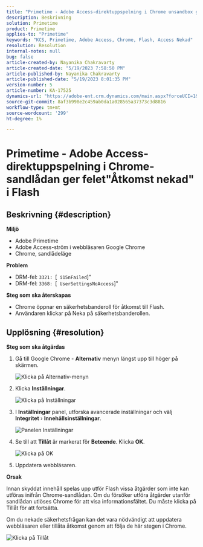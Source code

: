 ```yaml
---
title: "Primetime - Adobe Access-direktuppspelning i Chrome unsandbox ger felet \"Åtkomst nekad\" i Flash"
description: Beskrivning
solution: Primetime
product: Primetime
applies-to: "Primetime"
keywords: "KCS, Primetime, Adobe Access, Chrome, Flash, Access Nekad"
resolution: Resolution
internal-notes: null
bug: false
article-created-by: Nayanika Chakravarty
article-created-date: "5/19/2023 7:58:50 PM"
article-published-by: Nayanika Chakravarty
article-published-date: "5/19/2023 8:01:35 PM"
version-number: 5
article-number: KA-17525
dynamics-url: "https://adobe-ent.crm.dynamics.com/main.aspx?forceUCI=1&pagetype=entityrecord&etn=knowledgearticle&id=59412f8d-7ff6-ed11-8848-6045bd006a22"
source-git-commit: 8af3b998e2c459ab0da1a028565a37373c3d8816
workflow-type: tm+mt
source-wordcount: '299'
ht-degree: 1%

---
```


# Primetime - Adobe Access-direktuppspelning i Chrome-sandlådan ger felet&quot;Åtkomst nekad&quot; i Flash

## Beskrivning {#description}


<b>Miljö</b>

- Adobe Primetime
- Adobe Access-ström i webbläsaren Google Chrome
- Chrome, sandlådeläge


<b>Problem</b>

- DRM-fel: `3321: `[` i15nFailed`]&quot;
- DRM-fel: `3368: `[` UserSettingsNoAccess`]&quot;


<b>Steg som ska återskapas</b>

- Chrome öppnar en säkerhetsbanderoll för åtkomst till Flash.
- Användaren klickar på Neka på säkerhetsbanderollen.



## Upplösning {#resolution}


<b>Steg som ska åtgärdas</b>

1. Gå till Google Chrome - <b>Alternativ</b> menyn längst upp till höger på skärmen.


   ![Klicka på Alternativ-menyn](https://helpx.adobe.com/content/dam/help/en/adobe-access/kb/error-3321/jcr%3acontent/main-pars/procedure/proc_par/step_0/step_par/image/setting_menu.png "Klicka på Alternativ-menyn")
2. Klicka <b>Inställningar</b>.





   ![Klicka på Inställningar](https://helpx.adobe.com/content/dam/help/en/adobe-access/kb/error-3321/jcr%3acontent/main-pars/procedure/proc_par/step_1/step_par/image/3.jpg "Klicka på Inställningar")
3. I <b>Inställningar</b> panel, utforska avancerade inställningar och välj <b>Integritet</b> › <b>Innehållsinställningar</b>.

   ![Panelen Inställningar](https://helpx.adobe.com/content/dam/help/en/adobe-access/kb/error-3321/jcr%3acontent/main-pars/procedure/proc_par/step_2/step_par/image/5.jpg "Panelen Inställningar")
4. Se till att <b>Tillåt</b> är markerat för <b>Beteende</b>. Klicka <b>OK</b>.





   ![Klicka på OK](https://helpx.adobe.com/content/dam/help/en/adobe-access/kb/error-3321/jcr%3acontent/main-pars/procedure/proc_par/step_3/step_par/image/unsandbox_settings.png "Klicka på OK")
5. Uppdatera webbläsaren.


<b>Orsak</b>

Innan skyddat innehåll spelas upp utför Flash vissa åtgärder som inte kan utföras inifrån Chrome-sandlådan. Om du försöker utföra åtgärder utanför sandlådan utlöses Chrome för att visa informationsfältet. Du måste klicka på Tillåt för att fortsätta.

Om du nekade säkerhetsfrågan kan det vara nödvändigt att uppdatera webbläsaren eller tillåta åtkomst genom att följa de här stegen i Chrome.

![Klicka på Tillåt](https://helpx.adobe.com/content/dam/help/en/adobe-access/kb/error-3321/jcr%3acontent/main-pars/image/chrome_infobar.png "Klicka på Tillåt")
